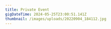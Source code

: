 ```yaml
---
title: Private Event
gigDateTime: 2024-05-25T23:00:51.141Z
thumbnail: /images/uploads/20220904_184112.jpg
---
```

